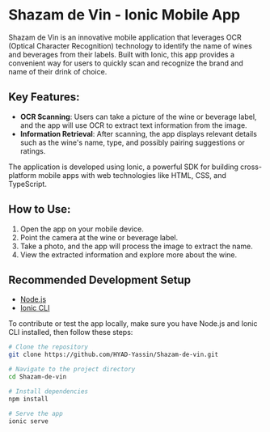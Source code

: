 # Shazam de Vin - Ionic Mobile App

Shazam de Vin is an innovative mobile application that leverages OCR (Optical Character Recognition) technology to identify the name of wines and beverages from their labels. Built with Ionic, this app provides a convenient way for users to quickly scan and recognize the brand and name of their drink of choice.

## Key Features:

- **OCR Scanning**: Users can take a picture of the wine or beverage label, and the app will use OCR to extract text information from the image.
- **Information Retrieval**: After scanning, the app displays relevant details such as the wine's name, type, and possibly pairing suggestions or ratings.

The application is developed using Ionic, a powerful SDK for building cross-platform mobile apps with web technologies like HTML, CSS, and TypeScript.

## How to Use:

1. Open the app on your mobile device.
2. Point the camera at the wine or beverage label.
3. Take a photo, and the app will process the image to extract the name.
4. View the extracted information and explore more about the wine.

## Recommended Development Setup

- [Node.js](https://nodejs.org/)
- [Ionic CLI](https://ionicframework.com/docs/cli)

To contribute or test the app locally, make sure you have Node.js and Ionic CLI installed, then follow these steps:

```bash
# Clone the repository
git clone https://github.com/HYAD-Yassin/Shazam-de-vin.git

# Navigate to the project directory
cd Shazam-de-vin

# Install dependencies
npm install

# Serve the app
ionic serve

